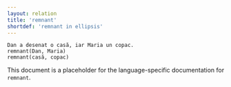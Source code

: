 ```yaml
---
layout: relation
title: 'remnant'
shortdef: 'remnant in ellipsis'
---
```


~~~ sdparse
Dan a desenat o casă, iar Maria un copac.
remnant(Dan, Maria)
remnant(casă, copac)
~~~


This document is a placeholder for the language-specific documentation
for `remnant`.

